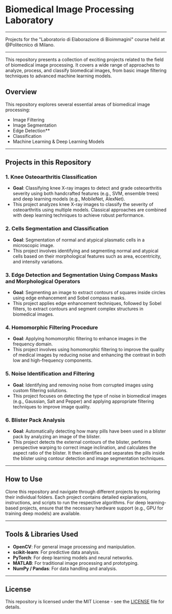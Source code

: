 # Biomedical Image Processing Laboratory

---
Projects for the "Laboratorio di Elaborazione di Bioimmagini" course held at @Politecnico di Milano.

---


This repository presents a collection of exciting projects related to the field of biomedical image processing. It covers a wide range of approaches to analyze, process, and classify biomedical images, from basic image filtering techniques to advanced machine learning models.

## Overview

This repository explores several essential areas of biomedical image processing:

- Image Filtering
- Image Segmentation
- Edge Detection**
- Classification
- Machine Learning & Deep Learning Models

---

## Projects in this Repository

### **1. Knee Osteoarthritis Classification**
   - **Goal**: Classifying knee X-ray images to detect and grade osteoarthritis severity using both handcrafted features (e.g., SVM, ensemble trees) and deep learning models (e.g., MobileNet, AlexNet).
   - This project analyzes knee X-ray images to classify the severity of osteoarthritis using multiple models. Classical approaches are combined with deep learning techniques to achieve robust performance.

### **2. Cells Segmentation and Classification**
   - **Goal**: Segmentation of normal and atypical plasmatic cells in a microscopic image.
   - This project involves identifying and segmenting normal and atypical cells based on their morphological features such as area, eccentricity, and intensity variations.

### **3. Edge Detection and Segmentation Using Compass Masks and Morphological Operators**
   - **Goal**: Segmenting an image to extract contours of squares inside circles using edge enhancement and Sobel compass masks.
   - This project applies edge enhancement techniques, followed by Sobel filters, to extract contours and segment complex structures in biomedical images.

### **4. Homomorphic Filtering Procedure**
   - **Goal**: Applying homomorphic filtering to enhance images in the frequency domain.
   - This project involves using homomorphic filtering to improve the quality of medical images by reducing noise and enhancing the contrast in both low and high-frequency components.

### **5. Noise Identification and Filtering**
   - **Goal**: Identifying and removing noise from corrupted images using custom filtering solutions.
   - This project focuses on detecting the type of noise in biomedical images (e.g., Gaussian, Salt and Pepper) and applying appropriate filtering techniques to improve image quality.

### **6. Blister Pack Analysis**
   - **Goal**: Automatically detecting how many pills have been used in a blister pack by analyzing an image of the blister.
   - This project detects the external contours of the blister, performs perspective warping to correct image inclination, and calculates the aspect ratio of the blister. It then identifies and separates the pills inside the blister using contour detection and image segmentation techniques.

---

## How to Use

Clone this repository and navigate through different projects by exploring their individual folders. Each project contains detailed explanations, instructions, and scripts to run the respective algorithms. For deep learning-based projects, ensure that the necessary hardware support (e.g., GPU for training deep models) are available.

---

## Tools & Libraries Used

- **OpenCV**: For general image processing and manipulation.
- **scikit-learn**: For predictive data analysis.
- **PyTorch**: For deep learning models and neural networks.
- **MATLAB**: For traditional image processing and prototyping.
- **NumPy / Pandas**: For data handling and analysis.

---

## License

This repository is licensed under the MIT License - see the [LICENSE](LICENSE) file for details.
